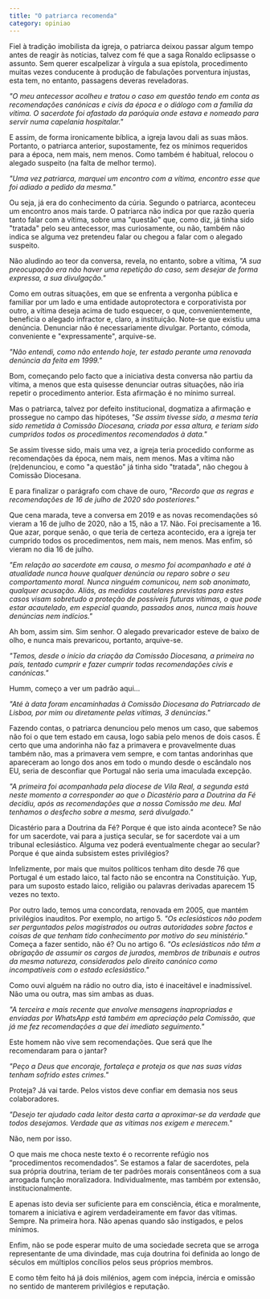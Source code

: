 ```yaml
---
title: "O patriarca recomenda"
category: opiniao
---
```


Fiel à tradição imobilista da igreja, o patriarca deixou passar algum tempo antes de reagir às notícias, talvez com fé que a saga Ronaldo eclipsasse o assunto.
Sem querer escalpelizar à vírgula a sua epístola, procedimento muitas vezes conducente à produção de fabulações porventura injustas, esta tem, no entanto, passagens deveras reveladoras.

*"O meu antecessor acolheu e tratou o caso em questão tendo em conta as recomendações canónicas e civis da época e o diálogo com a família da vítima. O sacerdote foi afastado da paróquia onde estava e nomeado para servir numa capelania hospitalar."*

E assim, de forma ironicamente bíblica, a igreja lavou dali as suas mãos. Portanto, o patriarca anterior, supostamente, fez os mínimos requeridos para a época, nem mais, nem menos. Como também é habitual, relocou o alegado suspeito (na falta de melhor termo).

*"Uma vez patriarca, marquei um encontro com a vítima, encontro esse que foi adiado a pedido da mesma."*

Ou seja, já era do conhecimento da cúria. Segundo o patriarca, aconteceu um encontro anos mais tarde. O patriarca não indica por que razão queria tanto falar com a vítima, sobre uma "questão" que, como diz, já tinha sido "tratada" pelo seu antecessor, mas curiosamente, ou não, também não indica se alguma vez pretendeu falar ou chegou a falar com o alegado suspeito.

Não aludindo ao teor da conversa, revela, no entanto, sobre a vítima, *"A sua preocupação era não haver uma repetição do caso, sem desejar de forma expressa, a sua divulgação."*

Como em outras situações, em que se enfrenta a vergonha pública e familiar por um lado e uma entidade autoprotectora e corporativista por outro, a vítima deseja acima de tudo esquecer, o que, convenientemente, beneficia o alegado infractor e, claro, a instituição. Note-se que existiu uma denúncia. Denunciar não é necessariamente divulgar. Portanto, cómoda, conveniente e "expressamente", arquive-se.

*"Não entendi, como não entendo hoje, ter estado perante uma renovada denúncia da feita em 1999."*

Bom, começando pelo facto que a iniciativa desta conversa não partiu da vítima, a menos que esta quisesse denunciar outras situações, não iria repetir o procedimento anterior. Esta afirmação é no mínimo surreal.

Mas o patriarca, talvez por defeito institucional, dogmatiza a afirmação e prossegue no campo das hipóteses, *"Se assim tivesse sido, a mesma teria sido remetida à Comissão Diocesana, criada por essa altura, e teriam sido cumpridos todos os procedimentos recomendados à data."*

Se assim tivesse sido, mais uma vez, a igreja teria procedido conforme as recomendações da época, nem mais, nem menos. Mas a vítima não (re)denunciou, e como "a questão" já tinha sido "tratada", não chegou à Comissão Diocesana.

E para finalizar o parágrafo com chave de ouro, *"Recordo que as regras e recomendações de 16 de julho de 2020 são posteriores."*

Que cena marada, teve a conversa em 2019 e as novas recomendações só vieram a 16 de julho de 2020, não a 15, não a 17. Não. Foi precisamente a 16. Que azar, porque senão, o que teria de certeza acontecido, era a igreja ter cumprido todos os procedimentos, nem mais, nem menos. Mas enfim, só vieram no dia 16 de julho.

*"Em relação ao sacerdote em causa, o mesmo foi acompanhado e até à atualidade nunca houve qualquer denúncia ou reparo sobre o seu comportamento moral. Nunca ninguém comunicou, nem sob anonimato, qualquer acusação. Aliás, as medidas cautelares previstas para estes casos visam sobretudo a proteção de possíveis futuras vítimas, o que pode estar acautelado, em especial quando, passados anos, nunca mais houve denúncias nem indícios."*

Ah bom, assim sim. Sim senhor. O alegado prevaricador esteve de baixo de olho, e nunca mais prevaricou, portanto, arquive-se.

*"Temos, desde o início da criação da Comissão Diocesana, a primeira no país, tentado cumprir e fazer cumprir todas recomendações civis e canónicas."*

Humm, começo a ver um padrão aqui...

*"Até à data foram encaminhadas à Comissão Diocesana do Patriarcado de Lisboa, por mim ou diretamente pelas vítimas, 3 denúncias."*

Fazendo contas, o patriarca denunciou pelo menos um caso, que sabemos não foi o que tem estado em causa, logo sabia pelo menos de dois casos. É certo que uma andorinha não faz a primavera e provavelmente duas também não, mas a primavera vem sempre, e com tantas andorinhas que apareceram ao longo dos anos em todo o mundo desde o escândalo nos EU, seria de desconfiar que Portugal não seria uma imaculada excepção.

*"A primeira foi acompanhada pela diocese de Vila Real, a segunda está neste momento a corresponder ao que o Dicastério para a Doutrina da Fé decidiu, após as recomendações que a nossa Comissão me deu. Mal tenhamos o desfecho sobre a mesma, será divulgado."*

Dicastério para a Doutrina da Fé? Porque é que isto ainda acontece? Se não for um sacerdote, vai para a justiça secular, se for sacerdote vai a um tribunal eclesiástico. Alguma vez poderá eventualmente chegar ao secular? Porque é que ainda subsistem estes privilégios?

Infelizmente, por mais que muitos políticos tenham dito desde 76 que Portugal é um estado laico, tal facto não se encontra na Constituição. Yup, para um suposto estado laico, religião ou palavras derivadas aparecem 15 vezes no texto.

Por outro lado, temos uma concordata, renovada em 2005, que mantém privilégios inauditos. Por exemplo, no artigo 5. *"Os eclesiásticos não podem ser perguntados pelos magistrados ou outras autoridades sobre factos e coisas de que tenham tido conhecimento por motivo do seu ministério."* \
Começa a fazer sentido, não é? Ou no artigo 6. *"Os eclesiásticos não têm a obrigação de assumir os cargos de jurados, membros de tribunais e outros da mesma natureza, considerados pelo direito canónico como incompatíveis com o estado eclesiástico."*

Como ouvi alguém na rádio no outro dia, isto é inaceitável e inadmissível. Não uma ou outra, mas sim ambas as duas.

*"A terceira e mais recente que envolve mensagens inapropriadas e enviadas por WhatsApp está também em apreciação pela Comissão, que já me fez recomendações a que dei imediato seguimento."*

Este homem não vive sem recomendações. Que será que lhe recomendaram para o jantar?

*"Peço a Deus que encoraje, fortaleça e proteja os que nas suas vidas tenham sofrido estes crimes."*

Proteja? Já vai tarde. Pelos vistos deve confiar em demasia nos seus colaboradores.

*"Desejo ter ajudado cada leitor desta carta a aproximar-se da verdade que todos desejamos. Verdade que as vítimas nos exigem e merecem."*

Não, nem por isso.

O que mais me choca neste texto é o recorrente refúgio nos “procedimentos recomendados”. Se estamos a falar de sacerdotes, pela sua própria doutrina, teriam de ter padrões morais consentâneos com a sua arrogada função moralizadora. Individualmente, mas também por extensão, institucionalmente.

E apenas isto devia ser suficiente para em consciência, ética e moralmente, tomarem a iniciativa e agirem verdadeiramente em favor das vítimas. Sempre. Na primeira hora. Não apenas quando são instigados, e pelos mínimos.

Enfim, não se pode esperar muito de uma sociedade secreta que se arroga representante de uma divindade, mas cuja doutrina foi definida ao longo de séculos em múltiplos concílios pelos seus próprios membros.

E como têm feito há já dois milénios, agem com inépcia, inércia e omissão no sentido de manterem privilégios e reputação.

